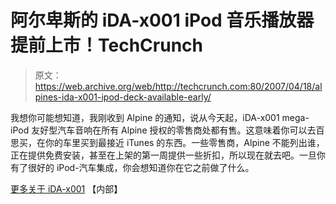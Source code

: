 # 阿尔卑斯的 iDA-x001 iPod 音乐播放器提前上市！TechCrunch

> 原文：<https://web.archive.org/web/http://techcrunch.com:80/2007/04/18/alpines-ida-x001-ipod-deck-available-early/>

我想你可能想知道，我刚收到 Alpine 的通知，说从今天起，iDA-x001 mega-iPod 友好型汽车音响在所有 Alpine 授权的零售商处都有售。这意味着你可以去百思买，在你的车里买到最接近 iTunes 的东西。一些零售商，Alpine 不能列出谁，正在提供免费安装，甚至在上架的第一周提供一些折扣，所以现在就去吧。一旦你有了很好的 iPod-汽车集成，你会想知道你在它之前做了什么。

[更多关于 iDA-x001](https://web.archive.org/web/20140618100616/http://crunchgear.com/2007/02/15/alpines-monster-ipod-car-deck-hits-the-road/) 【内部】